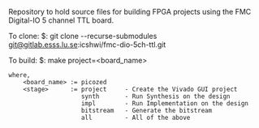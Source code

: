 Repository to hold source files for building FPGA projects using the FMC Digital-IO 5 channel TTL board.

To clone:
    $: git clone --recurse-submodules git@gitlab.esss.lu.se:icshwi/fmc-dio-5ch-ttl.git

To build:
    $: make project=<board_name> <stage>

    where, 
        <board_name> := picozed
        <stage>      := project     - Create the Vivado GUI project 
                        synth       - Run Synthesis on the design  
                        impl        - Run Implementation on the design  
                        bitstream   - Generate the bitstream
                        all         - All of the above
    
